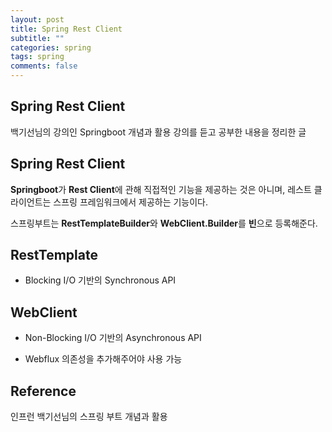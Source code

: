 ```yaml
---
layout: post
title: Spring Rest Client
subtitle: ""
categories: spring
tags: spring
comments: false
---
```


## Spring Rest Client

백기선님의 강의인 Springboot 개념과 활용 강의를 듣고 공부한 내용을 정리한 글

## Spring Rest Client

**Springboot**가 **Rest Client**에 관해 직접적인 기능을 제공하는 것은 아니며, 레스트 클라이언트는 스프링 프레임워크에서 제공하는 기능이다.

스프링부트는 **RestTemplateBuilder**와 **WebClient.Builder**를 **빈**으로 등록해준다.

## RestTemplate

- Blocking I/O 기반의 Synchronous API

## WebClient

- Non-Blocking I/O 기반의 Asynchronous API

- Webflux 의존성을 추가해주어야 사용 가능

## Reference

인프런 백기선님의 스프링 부트 개념과 활용
